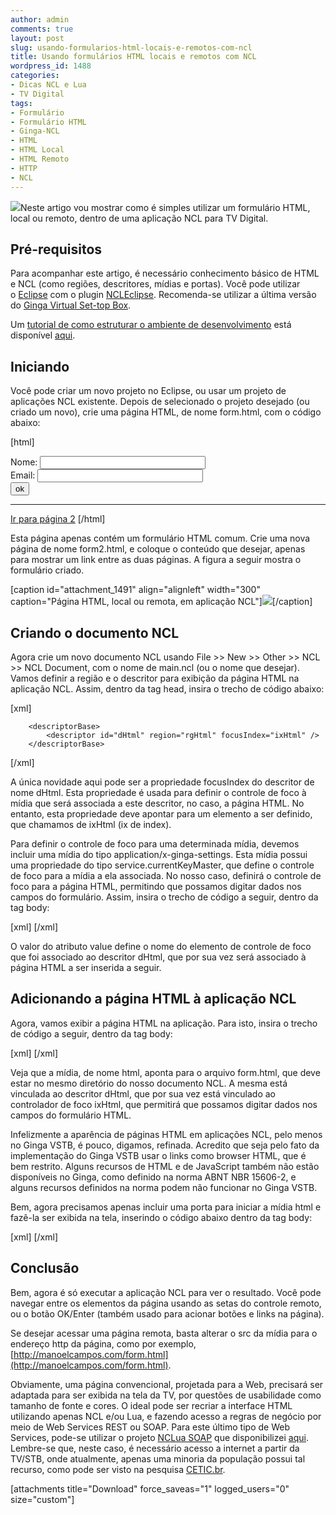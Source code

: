 ```yaml
---
author: admin
comments: true
layout: post
slug: usando-formularios-html-locais-e-remotos-com-ncl
title: Usando formulários HTML locais e remotos com NCL
wordpress_id: 1488
categories:
- Dicas NCL e Lua
- TV Digital
tags:
- Formulário
- Formulário HTML
- Ginga-NCL
- HTML
- HTML Local
- HTML Remoto
- HTTP
- NCL
---
```


[![](http://manoelcampos.com/wp-content/uploads/html.png)](http://www.iconarchive.com/show/adobe-cs4-icons-by-deleket/File-Adobe-Dreamweaver-HTML-01-icon.html)Neste artigo vou mostrar como é simples utilizar um formulário HTML, local ou remoto, dentro de uma aplicação NCL para TV Digital.


## 




## Pré-requisitos


Para acompanhar este artigo, é necessário conhecimento básico de HTML e NCL (como regiões, descritores, mídias e portas). Você pode utilizar o [Eclipse](http://www.eclipse.org/) com o plugin [NCLEclipse](http://www.laws.deinf.ufma.br/~ncleclipse/). Recomenda-se utilizar a última versão do [Ginga Virtual Set-top Box](http://www.gingancl.org/ferramentas.html).

Um [tutorial de como estruturar o ambiente de desenvolvimento](http://www.peta5.com.br/br/tutoriais/88-como-estruturar-seu-ambiente-de-desenvolvimento-para-o-ginga-ncl) está disponível [aqui](http://www.peta5.com.br/br/tutoriais/88-como-estruturar-seu-ambiente-de-desenvolvimento-para-o-ginga-ncl).<!-- more -->


## Iniciando


Você pode criar um novo projeto no Eclipse, ou usar um projeto de aplicações NCL existente. Depois de selecionado o projeto desejado (ou criado um novo), crie uma página HTML, de nome form.html, com o código abaixo:

[html]
<html>
<head>
<title>Formulário</title>
</head>
<body>
	<form id="frm" method="get">
		Nome: <input type="text" id="nome" name="nome" size="30" /><br/>
		Email: <input type="text" id="email" name="email" size="30" /><br/>
		<input type="submit" value="ok" name="Enviar"  />
	</form>
	<hr/>
	<p/>
	<a href="form2.html">Ir para página 2</a>
</body>
</html>
[/html]

Esta página apenas contém um formulário HTML comum. Crie uma nova página de nome form2.html, e coloque o conteúdo que desejar, apenas para mostrar um link entre as duas páginas.
A figura a seguir mostra o formulário criado.

[caption id="attachment_1491" align="alignleft" width="300" caption="Página HTML, local ou remota, em aplicação NCL"][![](http://manoelcampos.com/wp-content/uploads/html-ncl-300x101.png)](http://manoelcampos.com/wp-content/uploads/html-ncl.png)[/caption]


## Criando o documento NCL


Agora crie um novo documento NCL usando File >> New >> Other >> NCL >> NCL Document, com o nome de main.ncl (ou o nome que desejar). Vamos definir a região e o descritor para exibição da página HTML na aplicação NCL. Assim, dentro da tag head, insira o trecho de código abaixo:

[xml]
		<regionBase>
			<region id="rgHtml" width="100%" height="100%" />
		</regionBase>

		<descriptorBase>
			<descriptor id="dHtml" region="rgHtml" focusIndex="ixHtml" />
		</descriptorBase>
[/xml]

A única novidade aqui pode ser a propriedade focusIndex do descritor de nome dHtml. Esta propriedade é usada para definir o controle de foco à mídia que será associada a este descritor, no caso, a página HTML. No entanto, esta propriedade deve apontar para um elemento a ser definido, que chamamos de ixHtml (ix de index).

Para definir o controle de foco para uma determinada mídia, devemos incluir uma mídia do tipo application/x-ginga-settings. Esta mídia possui uma propriedade do tipo service.currentKeyMaster, que define o controle de foco para a mídia a ela associada. No nosso caso, definirá o controle de foco para a página HTML, permitindo que possamos digitar dados nos campos do formulário. Assim, insira o trecho de código a seguir, dentro da tag body:

[xml]
		<media id="nodeSettings" type="application/x-ginga-settings">
			<property name="service.currentKeyMaster" value="ixHtml" />
		</media>
[/xml]

O valor do atributo value define o nome do elemento de controle de foco que foi associado ao descritor dHtml, que por sua vez será associado à página HTML a ser inserida a seguir.


## Adicionando a página HTML à aplicação NCL


Agora, vamos exibir a página HTML na aplicação. Para isto, insira o trecho de código a seguir, dentro da tag body:

[xml]
<media id="html" src="form.html" descriptor="dHtml" type="text/html" />
[/xml]

Veja que a mídia, de nome html, aponta para o arquivo form.html, que deve estar no mesmo diretório do nosso documento NCL. A mesma está vinculada ao descritor dHtml, que por sua vez está vinculado ao controlador de foco ixHtml, que permitirá que possamos digitar dados nos campos do formulário HTML.

Infelizmente a aparência de páginas HTML em aplicações NCL, pelo menos no Ginga VSTB, é pouco, digamos, refinada. Acredito que seja pelo fato da implementação do Ginga VSTB usar o links como browser HTML, que é bem restrito. Alguns recursos de HTML e de JavaScript também não estão disponíveis no Ginga, como definido na norma ABNT NBR 15606-2, e alguns recursos definidos na norma podem não funcionar no Ginga VSTB.

Bem, agora precisamos apenas incluir uma porta para iniciar a mídia html e fazê-la ser exibida na tela, inserindo o código abaixo dentro da tag body:

[xml]
<port id="pInicio" component="html"/>
[/xml]


## Conclusão


Bem, agora é só executar a aplicação NCL para ver o resultado. Você pode navegar entre os elementos da página usando as setas do controle remoto, ou o botão OK/Enter (também usado para acionar botões e links na página).

Se desejar acessar uma página remota, basta alterar o src da mídia para o endereço http da página, como por exemplo, [http://manoelcampos.com/form.html](http://manoelcampos.com/form.html).

Obviamente, uma página convencional, projetada para a Web, precisará ser adaptada para ser exibida na tela da TV, por questões de usabilidade como tamanho de fonte e cores. O ideal pode ser recriar a interface HTML utilizando apenas NCL e/ou Lua, e fazendo acesso a regras de negócio por meio de Web Services REST ou SOAP. Para este último tipo de Web Services, pode-se utilizar o projeto [NCLua SOAP](http://ncluasoap.manoelcampos.com) que disponibilizei [aqui](http://ncluasoap.manoelcampos.com). Lembre-se que, neste caso, é necessário acesso a internet a partir da TV/STB, onde atualmente, apenas uma minoria da população possui tal recurso, como pode ser visto na pesquisa [CETIC.br](http://cetic.br/usuarios/tic/index.htm).

[attachments title="Download" force_saveas="1" logged_users="0" size="custom"]
